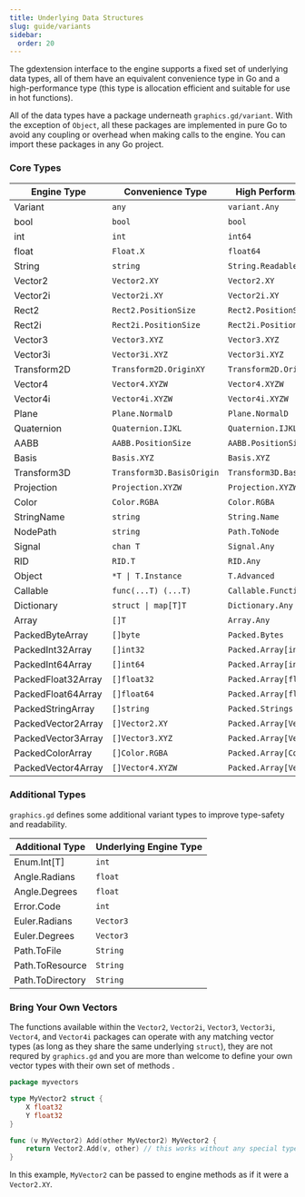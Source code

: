 ```yaml
---
title: Underlying Data Structures
slug: guide/variants
sidebar:
  order: 20
---
```


The gdextension interface to the engine supports a fixed set of underlying data types, all of
them have an equivalent convenience type in Go and a high-performance type (this type is
allocation efficient and suitable for use in hot functions).

All of the data types have a package underneath `graphics.gd/variant`. With the exception
of `Object`, all these packages are implemented in pure Go to avoid any coupling or
overhead when making calls to the engine. You can import these packages in any Go project.

### Core Types

| Engine Type        | Convenience Type          | High Performance Type           |
| ------------------ | ------------------------- | ------------------------------- |
| Variant            | `any`                     | `variant.Any`                   |
| bool               | `bool`                    | `bool`                          |
| int                | `int`                     | `int64`                         |
| float              | `Float.X`                 | `float64`                       |
| String             | `string`                  | `String.Readable`               |
| Vector2            | `Vector2.XY`              | `Vector2.XY`                    |
| Vector2i           | `Vector2i.XY`             | `Vector2i.XY`                   |
| Rect2              | `Rect2.PositionSize`      | `Rect2.PositionSize`            |
| Rect2i             | `Rect2i.PositionSize`     | `Rect2i.PositionSize`           |
| Vector3            | `Vector3.XYZ`             | `Vector3.XYZ`                   |
| Vector3i           | `Vector3i.XYZ`            | `Vector3i.XYZ`                  |
| Transform2D        | `Transform2D.OriginXY`    | `Transform2D.OriginXY`          |
| Vector4            | `Vector4.XYZW`            | `Vector4.XYZW`                  |
| Vector4i           | `Vector4i.XYZW`           | `Vector4i.XYZW`                 |
| Plane              | `Plane.NormalD`           | `Plane.NormalD`                 |
| Quaternion         | `Quaternion.IJKL`         | `Quaternion.IJKL`               |
| AABB               | `AABB.PositionSize`       | `AABB.PositionSize`             |
| Basis              | `Basis.XYZ`               | `Basis.XYZ`                     |
| Transform3D        | `Transform3D.BasisOrigin` | `Transform3D.BasisOrigin`       |
| Projection         | `Projection.XYZW`         | `Projection.XYZW`               |
| Color              | `Color.RGBA`              | `Color.RGBA`                    |
| StringName         | `string`                  | `String.Name`                   |
| NodePath           | `string`                  | `Path.ToNode`                   |
| Signal             | `chan T`                  | `Signal.Any`                    |
| RID                | `RID.T`                   | `RID.Any`                       |
| Object             | `*T \| T.Instance`        | `T.Advanced`                    |
| Callable           | `func(...T) (...T)`       | `Callable.Function`             |
| Dictionary         | `struct \| map[T]T`       | `Dictionary.Any`                |
| Array              | `[]T`                     | `Array.Any`                     |
| PackedByteArray    | `[]byte`                  | `Packed.Bytes`                  |
| PackedInt32Array   | `[]int32`                 | `Packed.Array[int32]`           |
| PackedInt64Array   | `[]int64`                 | `Packed.Array[int64]`           |
| PackedFloat32Array | `[]float32`               | `Packed.Array[float32]`         |
| PackedFloat64Array | `[]float64`               | `Packed.Array[float64]`         |
| PackedStringArray  | `[]string`                | `Packed.Strings`                |
| PackedVector2Array | `[]Vector2.XY`            | `Packed.Array[Vector2.XY]`      |
| PackedVector3Array | `[]Vector3.XYZ`           | `Packed.Array[Vector3.XYZ]`     |
| PackedColorArray   | `[]Color.RGBA`            | `Packed.Array[Color.RGBA]`      |
| PackedVector4Array | `[]Vector4.XYZW`          | `Packed.Array[Vector4.XYZW]`    |


### Additional Types
`graphics.gd` defines some additional variant types to improve type-safety and readability.

| Additional Type    | Underlying Engine Type  |
|--------------------|-------------------------|
| Enum.Int[T]        | `int`                   |
| Angle.Radians      | `float`                 |
| Angle.Degrees      | `float`                 |
| Error.Code         | `int`                   |
| Euler.Radians      | `Vector3`               |
| Euler.Degrees      | `Vector3`               |
| Path.ToFile        | `String`                |
| Path.ToResource    | `String`                |
| Path.ToDirectory   | `String`                |

### Bring Your Own Vectors
The functions available within the `Vector2`, `Vector2i`, `Vector3`, `Vector3i`, `Vector4`, and `Vector4i` packages
can operate with any matching vector types (as long as they share the same underlying `struct`), they are not requred by
`graphics.gd` and you are more than welcome to define your own vector types with their own set of methods .

```go
package myvectors

type MyVector2 struct {
	X float32
	Y float32
}

func (v MyVector2) Add(other MyVector2) MyVector2 {
	return Vector2.Add(v, other) // this works without any special type conversions.
}
```

In this example, `MyVector2` can be passed to engine methods as if it were a `Vector2.XY`.
